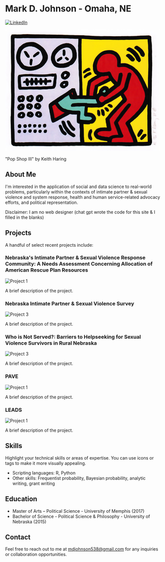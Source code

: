 # Mark D. Johnson - Omaha, NE

[![LinkedIn](https://img.shields.io/badge/LinkedIn-Connect-blue?style=flat-square&logo=linkedin&logoColor=white)](https://www.linkedin.com/in/mark-johnson-366b95140/)


<!-- Your Profile Image -->
<img src="profile_image.png" alt="Profile Image" width="500">

"Pop Shop III" by Keith Haring

## About Me
I'm interested in the application of social and data science to real-world problems, particularly within the contexts of intimate partner & sexual violence and system response, health and human service-related advocacy efforts, and political representation.  

Disclaimer: I am no web designer (chat gpt wrote the code for this site & I filled in the blanks)


## Projects
A handful of select recent projects include:

### Nebraska's Intimate Partner & Sexual Violence Response Community: A Needs Assessment Concerning Allocation of American Rescue Plan Resources

![Project 1](project1_thumbnail.png)

A brief description of the project.

### Nebraska Intimate Partner & Sexual Violence Survey

![Project 3](project3_thumbnail.png)

A brief description of the project.

### Who is Not Served?: Barriers to Helpseeking for Sexual Violence Survivors in Rural Nebraska

![Project 3](project3_thumbnail.png)

A brief description of the project.

### PAVE

![Project 1](project1_thumbnail.png)

A brief description of the project.

### LEADS

![Project 1](project1_thumbnail.png)

A brief description of the project.

## Skills

Highlight your technical skills or areas of expertise. You can use icons or tags to make it more visually appealing.

- Scripting languages: R, Python
- Other skills: Frequentist probability, Bayesian probability, analytic writing, grant writing

## Education

- Master of Arts – Political Science - University of Memphis (2017)
- Bachelor of Science - Political Science & Philosophy - University of Nebraska (2015)



## Contact

Feel free to reach out to me at [mdjohnson538@gmail.com](mailto:mdjohnson538@gmail.com) for any inquiries or collaboration opportunities.



